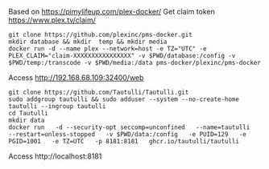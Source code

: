 Based on https://pimylifeup.com/plex-docker/
Get claim token https://www.plex.tv/claim/


    git clone https://github.com/plexinc/pms-docker.git
    mkdir database && mkdir  temp && mkdir media
    docker run -d --name plex --network=host -e TZ="UTC" -e PLEX_CLAIM="claim-XXXXXXXXXXXXXXXX" -v $PWD/database:/config -v $PWD/temp:/transcode -v $PWD/media:/data pms-docker/plexinc/pms-docker
 
Access http://192.168.68.109:32400/web


    git clone https://github.com/Tautulli/Tautulli.git
    sudo addgroup tautulli && sudo adduser --system --no-create-home tautulli --ingroup tautulli
    cd Tautulli
    mkdir data
    docker run   -d --security-opt seccomp=unconfined   --name=tautulli   --restart=unless-stopped   -v $PWD/data:/config   -e PUID=129   -e PGID=1001   -e TZ=UTC   -p 8181:8181   ghcr.io/tautulli/tautulli

Access http://localhost:8181
